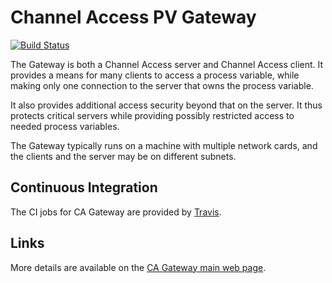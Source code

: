 # Channel Access PV Gateway
[![Build Status](https://travis-ci.org/epics-extensions/ca-gateway.svg?branch=master)](https://travis-ci.org/epics-extensions/ca-gateway)

The Gateway is both a Channel Access server and Channel Access client.
It provides a means for many clients to access a process variable,
while making only one connection to the server that owns the process variable.

It also provides additional access security beyond that on the server.
It thus protects critical servers while providing possibly restricted access
to needed process variables.

The Gateway typically runs on a machine with multiple network cards,
and the clients and the server may be on different subnets.

## Continuous Integration

The CI jobs for CA Gateway are provided by
[Travis](https://travis-ci.org/epics-extensions/ca-gateway).

## Links

More details are available on the
[CA Gateway main web page](http://www.aps.anl.gov/epics/extensions/gateway/).
